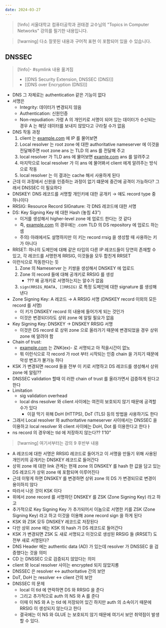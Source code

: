 ```yaml
---
date: 2024-03-27
---
```

> [!info] 서울대학교 컴퓨터공학과 권태경 교수님의 "Topics in Computer Networks" 강의를 필기한 내용입니다.

> [!warning] 다소 잘못된 내용과 구어적 표현 이 포함되어 있을 수 있습니다.

## DNSSEC

> [!info]- #symlink 내용 옮겨짐
> - [[DNS Security Extension, DNSSEC (DNS)]]
> - [[DNS over Encryption (DNS)]]

- DNS 그 자체로는 authentication 같은 기능이 없다
- 서명은
    - Integrity: 데이터가 변경되지 않음
    - Authentication: 신원인증
    - Non-repudiation: 가령 A 의 개인키로 서명이 되어 있는 데이터가 수신되는 경우 A 는 해당 데이터를 보내지 않았다고 구라칠 수가 없음
- DNS 작동 과정
    1. client 는 [example.com](http://example.com) 에 IP 를 물어보면
    2. Local resolver 는 root zone 에 대한 authoritative nameserver 에 이것을 전달해주면 root zone ans 는 TLD 의 ans 를 전달해 주고
    3. local resolver 가 TLD ans 에 물어보면 [examle.com](http://examle.com) ans 를 알려주고
    4. 마지막으로 local resolver 가 이 ans 에 물어봐서 client 에게 알려주는 방식으로 작동
    5. local resolver 는 이 결과는 cache 해서 사용하게 된다
- 근데 이 과정에서 신원을 인증하는 과정이 없기 떄문에 중간에 공격이 가능하다? 그래서 DNSSEC 이 필요하다
- DNSKEY: DNS 레코드를 서명할 개인키에 대한 공개키 → 얘도 record type 중 하나이다
- RRSIG: Resource Record SIGnature: 각 DNS 레코드에 대한 서명
- DS: Key Signing Key 에 대한 Hash (놓침 43”)
    - 이거를 생성해서 higher-level zone 에 업로드 한다는 것 같다
    - 즉, [example.com](http://example.com) 의 경우에는 .com TLD 의 DS repository 에 업로드 하는 셈
    - 주의) 아래에서도 설명하지만 이 키는 record rrsig 을 생성할 때 사용하는 키가 아니다
- RRSET: 하나의 도메인에 대해 같은 타입의 다른 IP 레코드들이 당연히 존재할 수 있고, 각 레코드를 서명한게 RRSIG, 이것들을 모두 합친게 RRSET
- 이런식으로 작동한다는 듯
    1. Zone 의 Nameserver 는 키쌍을 생성해서 DNSKEY 에 업로드
    2. Zone 의 record 들에 대해 공개키로 RRSIG 를 생성
        - ??? 왜 공개키로 서명하는지는 알수가 없음
    3. `sign(RRSIG_RDATA, []RRSIG)` 로 특정 도메인에 대한 signature 를 생성해 낸다
- Zone Signing Key: A 레코드 → A RRSIG 서명 (DNSKEY record 이외의 모든 record 를 서명)
    - 이 키가 DNSKEY record 의 내용에 들어가게 되는 것인가
    - 이것은 변경되더라도 상위 zone 에 알릴 필요가 없음
- Key Signing Key: DNSKEY → DNSKEY RRSIG 서명
    - 이것은 DS record 로 상위 zone 으로 올라가기 때문에 변경되었을 경우 상위 zone 에 알려야 함
- Chain of trust:
    - [example.com](http://example.com) 는 ZNK(ex)- 로 서명되고 아 적을시간이 없노
    - 뭐 이런식으로 각 record 가 root 부터 시작되는 인증 chain 을 가지기 때문에 악성 변조가 불가능 하다
- KSK 가 변경되면 record 들을 전부 이 키로 서명하고 DS 레코드를 생성해서 상위 zone 에 알림??
- DNSSEC validation 할때 이 러한 chain of trust 를 올라가면서 검증하게 된다고 한다
- Limitation
    - sig validation overhead
    - local dns resolver 와 client 사이에는 여전히 보호되지 않기 때문에 공격할 수가 있다
        - 이걸 막기 위해 DoH (HTTPS), DoT (TLS) 등의 방법을 사용하기도 한다
- 그래서 Local resolver 와 authoritative nameserver 사이에서는 DNSSEC 을 이용하고 local resolver 와 client 사이에는 DoH, Dot 를 이용한다고 한다ㅏ
- ns record 의 경우에는 tld 에 저장하지 않는다?? 1’10”

> [!warning] 여기서부터는 강의 9 후반부 내용

- A 레코드에 대한 서명은 RRSIG 레코드로 들어가고 이 서명을 만들기 위해 사용된 개인키의 공개키는 DNSKEY 레코드로 들어간다
- 상위 zone 에 대한 link 관계는 현재 zone 의 DNSKEY 를 hash 한 값을 담고 있는 DS 레코드가 상위 zone 에 포함되며 이루어진다
- 근데 이렇게 하면 DNSKEY 를 변경하면 상위 zone 의 DS 가 변경되므로 변경이 용이하지 않다
- 따라서 나온 것이 KSK 이다
- 위에서 zone record 를 서명하던 DNSKEY 를 ZSK (Zone Signing Key) 라고 하고
- 추가적으로 Key Signing Key 가 추가되어서 이놈으로 서명한 키를 ZSK (Zone Signing Key) 라고 하고 이것을 이용해 zone record sign 을 하게 된다
- KSK 와 ZSK 모두 DNSKEY 레코드로 저장된다
- 다만 상위 zone 에는 KSK 의 hash 가 DS 레코드로 들어간다
- KSK 가 변경되면 ZSK 도 새로 서명되고 이것으로 생성된 RRSIG 들 (RRSET) 도 전부 새로 서명된다?
- DNS Header 에는 authentic data (AD) 가 있는데 resolver 가 DNSSEC 을 검증했다는 것을 의미
- CD 는 DNSSEC 으로 검증되지 않았다는 의미
- client 와 local resolver 사이는 encrypted 되지 않았지롱
- DNSSEC 은 resolver ↔ authoritative 간의 보안
- DoT, DoH 는 resolver ↔ client 간의 보안
- DNSSEC 의 문제
    - local 이 tld 에 연락하면 DS 와 RRSIG 을 준다
    - 그리고 추가적으로 auth 의 NS 와 A 를 준다
    - 이때 이 NS 와 A 는 tld 에 저장되어 있긴 하지만 auth 의 소속이기 때문에 RRSIG 이 생성되지 않는다고 한다
    - 결국에는 이 NS 와 GLUE 는 보호되지 않기 때문에 여기서 보안 취약점이 발생할 수 있다.